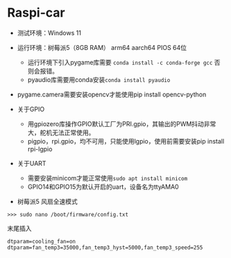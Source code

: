 # Raspi-car
- 测试环境：Windows 11

- 运行环境：树莓派5（8GB RAM） arm64 aarch64 PIOS 64位
  - 运行环境下引入pygame库需要 ``conda install -c conda-forge gcc`` 否则会报错。
  - pyaudio库需要用conda安装``conda install pyaudio``


- pygame.camera需要安装opencv才能使用pip install opencv-python
- 关于GPIO
  - 用gpiozero库操作GPIO默认工厂为PRI.gpio，其输出的PWM抖动非常大，舵机无法正常使用。
  - pigpio，rpi.gpio，均不可用，只能使用lgpio，使用前需要安装pip install rpi-lgpio
- 关于UART
  - 需要安装minicom才能正常使用``sudo apt install minicom``
  - GPIO14和GPIO15为默认开启的uart，设备名为ttyAMA0

- 树莓派5 风扇全速模式
```
>>> sudo nano /boot/firmware/config.txt
```
末尾插入
```
dtparam=cooling_fan=on
dtparam=fan_temp3=35000,fan_temp3_hyst=5000,fan_temp3_speed=255
```


